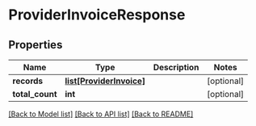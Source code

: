 # ProviderInvoiceResponse

## Properties
Name | Type | Description | Notes
------------ | ------------- | ------------- | -------------
**records** | [**list[ProviderInvoice]**](ProviderInvoice.md) |  | [optional] 
**total_count** | **int** |  | [optional] 

[[Back to Model list]](../README.md#documentation-for-models) [[Back to API list]](../README.md#documentation-for-api-endpoints) [[Back to README]](../README.md)

